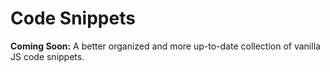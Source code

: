 # Code Snippets

**Coming Soon:** A better organized and more up-to-date collection of vanilla JS code snippets.
